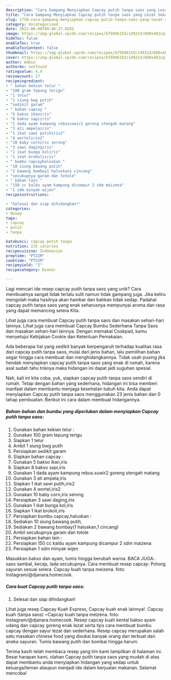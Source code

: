 ```yaml
---
description: "Cara Gampang Menyiapkan Capcay putih tanpa saos yang Lezat Sekali"
title: "Cara Gampang Menyiapkan Capcay putih tanpa saos yang Lezat Sekali"
slug: 1750-cara-gampang-menyiapkan-capcay-putih-tanpa-saos-yang-lezat-sekali
category: Uncategorized
date: 2022-06-08T09:46:27.820Z
image: https://img-global.cpcdn.com/recipes/b75046155c149214/680x482cq70/capcay-putih-tanpa-saos-foto-resep-utama.jpg
hideToc: false
enableToc: true
enableTocContent: false
thumbnail: https://img-global.cpcdn.com/recipes/b75046155c149214/680x482cq70/capcay-putih-tanpa-saos-foto-resep-utama.jpg
cover: https://img-global.cpcdn.com/recipes/b75046155c149214/680x482cq70/capcay-putih-tanpa-saos-foto-resep-utama.jpg
author: Admin
authorAv: notfound
ratingvalue: 4.4
reviewcount: 17
recipeingredient:
- " bahan kekian telur "
- "100 gram tepung terigu"
- "1 telur"
- "1 siung bwg putih"
- "sedikit garam"
- " bahan capcay "
- "5 bakso ikaniris"
- "8 bakso sapiiris"
- "1 dada ayam kampung rebussuwir2 goreng stengah matang"
- "3 ati ampelairis"
- "1 ikat sawi putihiris2"
- "4 worteliris2"
- "10 baby corniris serong"
- "3 sawi dagingiris"
- "1 ikat bunga koliris"
- "1 ikat brokoliiris"
- " bumbu capcayhaluskan "
- "10 siung bawang putih"
- "2 bawang bombay1 haluskan1 cincang"
- "secukupnya garam dan totole"
- " bahan lain "
- "150 cc kaldu ayam kampung dicampur 2 sdm maizena"
- "1 sdm minyak wijen"
recipeinstructions:

- "Selesai dan siap dihidangkan!"
categories:
- Resep
tags:
- capcay
- putih
- tanpa

katakunci: capcay putih tanpa 
nutrition: 235 calories
recipecuisine: Indonesian
preptime: "PT22M"
cooktime: "PT52M"
recipeyield: "2"
recipecategory: Dinner

---
```





Lagi mencari ide resep capcay putih tanpa saos yang unik? Cara membuatnya sangat tidak terlalu sulit namun tidak gampang juga. Jika keliru mengolah maka hasilnya akan hambar dan bahkan tidak sedap. Padahal capcay putih tanpa saos yang enak seharusnya mempunyai aroma dan rasa yang dapat memancing selera Kita.





Lihat juga cara membuat Capcay putih tanpa saos dan masakan sehari-hari lainnya. Lihat juga cara membuat Capcay Bumbu Sederhana Tanpa Saos dan masakan sehari-hari lainnya. Dengan memakai Cookpad, kamu menyetujui Kebijakan Cookie dan Ketentuan Pemakaian.

Ada beberapa hal yang sedikit banyak berpengaruh terhadap kualitas rasa dari capcay putih tanpa saos, mulai dari jenis bahan, lalu pemilihan bahan segar hingga cara membuat dan menghidangkannya. Tidak usah pusing jika hendak menyiapkan capcay putih tanpa saos yang enak di rumah, karena asal sudah tahu triknya maka hidangan ini dapat jadi suguhan spesial.






Nah, kali ini kita coba, yuk, siapkan capcay putih tanpa saos sendiri di rumah. Tetap dengan bahan yang sederhana, hidangan ini bisa memberi manfaat dalam membantu menjaga kesehatan tubuh kita. Anda dapat menyiapkan Capcay putih tanpa saos menggunakan 23 jenis bahan dan 0 tahap pembuatan. Berikut ini cara dalam membuat hidangannya.

<!--inarticleads1-->

##### Bahan-bahan dan bumbu yang diperlukan dalam menyiapkan Capcay putih tanpa saos:

1. Gunakan  bahan kekian telur :
1. Gunakan 100 gram tepung terigu
1. Siapkan 1 telur
1. Ambil 1 siung bwg putih
1. Persiapkan sedikit garam
1. Siapkan  bahan capcay :
1. Gunakan 5 bakso ikan,iris
1. Siapkan 8 bakso sapi,iris
1. Gunakan 1 dada ayam kampung rebus.suwir2 goreng stengah matang
1. Gunakan 3 ati ampela,iris
1. Siapkan 1 ikat sawi putih,iris2
1. Gunakan 4 wortel,iris2
1. Gunakan 10 baby corn,iris serong
1. Persiapkan 3 sawi daging,iris
1. Gunakan 1 ikat bunga kol,iris
1. Siapkan 1 ikat brokoli,iris
1. Persiapkan  bumbu capcay,haluskan :
1. Sediakan 10 siung bawang putih,
1. Sediakan 2 bawang bombay(1 haluskan,1 cincang)
1. Ambil secukupnya garam dan totole
1. Persiapkan  bahan lain :
1. Persiapkan 150 cc kaldu ayam kampung dicampur 2 sdm maizena
1. Persiapkan 1 sdm minyak wijen


Masukkan bakso dan ayam, tumis hingga berubah warna. BACA JUGA:. saos sambal, kecap, lada secukupnya. Cara membuat resep capcay: Potong sayuran sesuai selera. Capcay kuah tanpa meizena. foto: Instagram/@djanara.homecook. 

<!--inarticleads2-->

##### Cara buat Capcay putih tanpa saos:


1. Selesai dan siap dihidangkan!

Lihat juga resep Capcay Kuah Express, Capcay kuah enak lainnya!. Capcay kuah (tanpa saos) ~Capcay kuah tanpa meizena. foto: Instagram/@djanara.homecook. Resep capcay kuah kental bakso ayam udang dan capcay goreng enak lezat serta tips cara membuat bumbu capcay dengan sayur lezat dan sederhana. Resep capcay merupakan salah satu masakan chinese food yang disukai banyak orang dan terbuat dari aneka sayuran. Tumis bawang putih dan bombai hingga harum. 

Terima kasih telah membaca resep yang tim kami tampilkan di halaman ini. Besar harapan kami, olahan Capcay putih tanpa saos yang mudah di atas dapat membantu anda menyiapkan hidangan yang sedap untuk keluarga/teman ataupun menjadi ide dalam berjualan makanan. Selamat mencoba!
